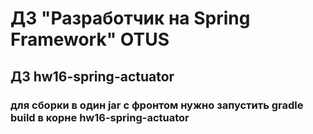# ДЗ "Разработчик на Spring Framework" OTUS

## ДЗ hw16-spring-actuator

### для сборки в один jar с фронтом нужно запустить gradle build в корне hw16-spring-actuator

